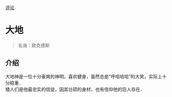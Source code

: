 [评论](https://github.com/pokemonchw/AlithCalendar/issues/13)

# 大地
> 名诲：欧克德斯
## 介绍
大地神是一位十分豪爽的神明，喜欢健身，虽然总是“呼哈哈哈”的大笑，实际上十分稳重． \
矮人们是他最忠实的信徒，因其壮硕的身材，也有信仰他的巨人存在．